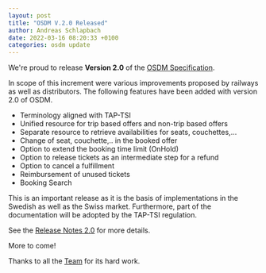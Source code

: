 ```yaml
---
layout: post
title: "OSDM V.2.0 Released"
author: Andreas Schlapbach
date: 2022-03-16 08:20:33 +0100
categories: osdm update
---
```


We're proud to release **Version 2.0** of the
[OSDM Specification](https://osdm.io/spec/).

In scope of this increment were various improvements proposed by railways as
well as distributors. The following features have been added with version 2.0 of
OSDM.

- Terminology aligned with TAP-TSI
- Unified resource for trip based offers and non-trip based offers
- Separate resource to retrieve availabilities for seats, couchettes,…
- Change of seat, couchette,.. in the booked offer
- Option to extend the booking time limit (OnHold)
- Option to release tickets as an intermediate step for a refund
- Option to cancel a fulfillment
- Reimbursement of unused tickets
- Booking Search

This is an important release as it is the basis of implementations in the
Swedish as well as the Swiss market. Furthermore, part of the documentation will
be adopted by the TAP-TSI regulation.

See the [Release Notes 2.0](https://osdm.io//releases/OSDM-release-notes-v2.0/)
for more details.

More to come!

Thanks to all the [Team](https://osdm.io/team/) for its hard work.
